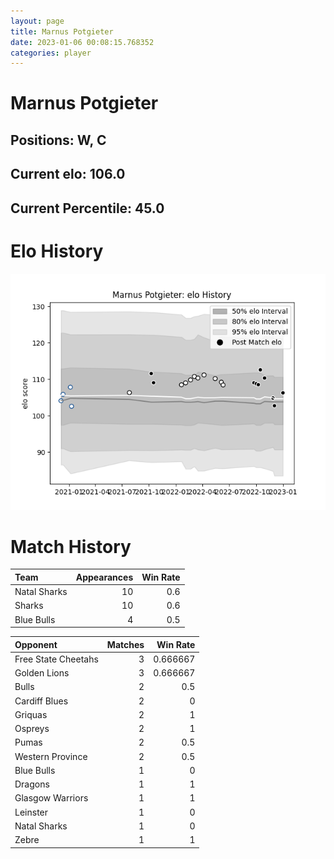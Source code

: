 ```yaml
---  
layout: page  
title: Marnus Potgieter  
date: 2023-01-06 00:08:15.768352  
categories: player  
---
```

# Marnus Potgieter

## Positions: W, C

## Current elo: 106.0

## Current Percentile: 45.0

# Elo History


![elo history](history_MarnusPotgieter.png)
# Match History


| Team         |   Appearances |   Win Rate |
|:-------------|--------------:|-----------:|
| Natal Sharks |            10 |        0.6 |
| Sharks       |            10 |        0.6 |
| Blue Bulls   |             4 |        0.5 |

| Opponent            |   Matches |   Win Rate |
|:--------------------|----------:|-----------:|
| Free State Cheetahs |         3 |   0.666667 |
| Golden Lions        |         3 |   0.666667 |
| Bulls               |         2 |   0.5      |
| Cardiff Blues       |         2 |   0        |
| Griquas             |         2 |   1        |
| Ospreys             |         2 |   1        |
| Pumas               |         2 |   0.5      |
| Western Province    |         2 |   0.5      |
| Blue Bulls          |         1 |   0        |
| Dragons             |         1 |   1        |
| Glasgow Warriors    |         1 |   1        |
| Leinster            |         1 |   0        |
| Natal Sharks        |         1 |   0        |
| Zebre               |         1 |   1        |